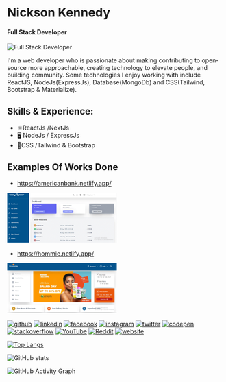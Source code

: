 # Nickson Kennedy
#### Full Stack Developer 
![Full Stack Developer ](https://arturssmirnovs.github.io/github-profile-readme-generator/images/banner.png)

I'm a web developer who is passionate about making contributing to open-source more approachable, creating technology to elevate people, and building community. Some technologies I enjoy working with include ReactJS, NodeJs(ExpressJs), Database(MongoDb) and CSS(Tailwind, Bootstrap & Materialize). 

## Skills & Experience:
* ⚛️ReactJs /NextJs
* 🖥️ NodeJs / ExpressJs 
* 🔵CSS /Tailwind & Bootstrap

## Examples Of Works Done
* https://americanbank.netlify.app/
<img src='https://github.com/nicksonkennedy/nicksonkennedy/blob/main/bank.gif' width='256'/>

* https://hommie.netlify.app/
<img src='https://github.com/nicksonkennedy/nicksonkennedy/blob/main/ecommerce.gif' width='256'/>

[<img src='https://cdn.jsdelivr.net/npm/simple-icons@3.0.1/icons/github.svg' alt='github' height='40'>](https://github.com/nicksonkennedy)  [<img src='https://cdn.jsdelivr.net/npm/simple-icons@3.0.1/icons/linkedin.svg' alt='linkedin' height='40'>](https://www.linkedin.com/in/./)  [<img src='https://cdn.jsdelivr.net/npm/simple-icons@3.0.1/icons/facebook.svg' alt='facebook' height='40'>](https://www.facebook.com/.)  [<img src='https://cdn.jsdelivr.net/npm/simple-icons@3.0.1/icons/instagram.svg' alt='instagram' height='40'>](https://www.instagram.com/./)  [<img src='https://cdn.jsdelivr.net/npm/simple-icons@3.0.1/icons/twitter.svg' alt='twitter' height='40'>](https://twitter.com/qen_nedi)  [<img src='https://cdn.jsdelivr.net/npm/simple-icons@3.0.1/icons/codepen.svg' alt='codepen' height='40'>](https://codepen.io/.)  [<img src='https://cdn.jsdelivr.net/npm/simple-icons@3.0.1/icons/stackoverflow.svg' alt='stackoverflow' height='40'>](https://stackoverflow.com/users/.)  [<img src='https://cdn.jsdelivr.net/npm/simple-icons@3.0.1/icons/youtube.svg' alt='YouTube' height='40'>](https://www.youtube.com/channel/.)  [<img src='https://cdn.jsdelivr.net/npm/simple-icons@3.0.1/icons/reddit.svg' alt='Reddit' height='40'>](https://www.reddit.com/user/.)  [<img src='https://cdn.jsdelivr.net/npm/simple-icons@3.0.1/icons/icloud.svg' alt='website' height='40'>](.)  

[![Top Langs](https://github-readme-stats.vercel.app/api/top-langs/?username=nicksonkennedy)](https://github.com/anuraghazra/github-readme-stats)

![GitHub stats](https://github-readme-stats.vercel.app/api?username=nicksonkennedy&show_icons=true)  

![GitHub Activity Graph](https://activity-graph.herokuapp.com/graph?username=nicksonkennedy)  

